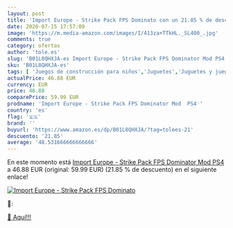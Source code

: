 ```yaml
---
layout: post
title: 'Import Europe - Strike Pack FPS Dominato con un 21.85 % de descuento'
date: 2020-07-15 17:57:09
image: 'https://m.media-amazon.com/images/I/413za+TTkHL._SL400_.jpg'
comments: true
category: ofertas
author: 'tole.es'
slug: 'B01L8QHXJA-es Import Europe - Strike Pack FPS Dominator Mod PS4'
sku: 'B01L8QHXJA-es'
tags: [ 'Juegos de construcción para niños','Juguetes','Juguetes y juegos','ps4', ]
actualPrice: 46.88 EUR
currency: EUR
price: 46.88
comparePrice: 59.99 EUR
prodname: 'Import Europe - Strike Pack FPS Dominator Mod  PS4 '
country: 'es'
flag: '🇪🇸'
brand: ''
buyurl: 'https://www.amazon.es/dp/B01L8QHXJA/?tag=tolees-21'
descuento: '21.85'
average: '48.531666666666666'
---
```


En este momento está [Import Europe - Strike Pack FPS Dominator Mod  PS4 ](https://www.amazon.es/dp/B01L8QHXJA/?tag=tolees-21) a 46.88 EUR (original: 59.99 EUR) (21.85 %  de descuento) en el siguiente enlace!

[![Import Europe - Strike Pack FPS Dominato](https://m.media-amazon.com/images/I/413za+TTkHL._SL400_.jpg)](https://www.amazon.es/dp/B01L8QHXJA/?tag=tolees-21)

🔎:


[🛒 Aquí!!!](https://www.amazon.es/dp/B01L8QHXJA/?tag=tolees-21)

